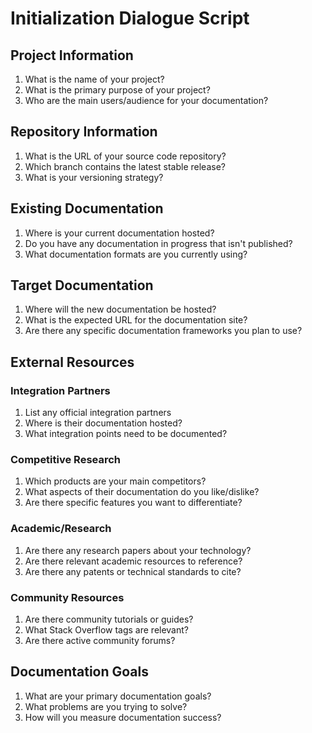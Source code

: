 # Initialization Dialogue Script

## Project Information
1. What is the name of your project?
2. What is the primary purpose of your project?
3. Who are the main users/audience for your documentation?

## Repository Information
1. What is the URL of your source code repository?
2. Which branch contains the latest stable release?
3. What is your versioning strategy?

## Existing Documentation
1. Where is your current documentation hosted?
2. Do you have any documentation in progress that isn't published?
3. What documentation formats are you currently using?

## Target Documentation
1. Where will the new documentation be hosted?
2. What is the expected URL for the documentation site?
3. Are there any specific documentation frameworks you plan to use?

## External Resources

### Integration Partners
1. List any official integration partners
2. Where is their documentation hosted?
3. What integration points need to be documented?

### Competitive Research
1. Which products are your main competitors?
2. What aspects of their documentation do you like/dislike?
3. Are there specific features you want to differentiate?

### Academic/Research
1. Are there any research papers about your technology?
2. Are there relevant academic resources to reference?
3. Are there any patents or technical standards to cite?

### Community Resources
1. Are there community tutorials or guides?
2. What Stack Overflow tags are relevant?
3. Are there active community forums?

## Documentation Goals
1. What are your primary documentation goals?
2. What problems are you trying to solve?
3. How will you measure documentation success?